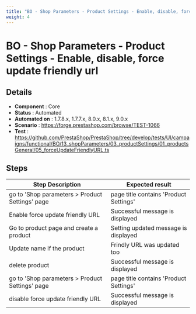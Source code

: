 ```yaml
---
title: "BO - Shop Parameters - Product Settings - Enable, disable, force update friendly url"
weight: 4
---
```


# BO - Shop Parameters - Product Settings - Enable, disable, force update friendly url
## Details
* **Component** : Core
* **Status** : Automated
* **Automated on** : 1.7.8.x, 1.7.7.x, 8.0.x, 8.1.x, 9.0.x
* **Scenario** : https://forge.prestashop.com/browse/TEST-1066
* **Test** : https://github.com/PrestaShop/PrestaShop/tree/develop/tests/UI/campaigns/functional/BO/13_shopParameters/03_productSettings/01_productsGeneral/05_forceUpdateFriendlyURL.ts

## Steps
| Step Description | Expected result |
| ----- | ----- |
| go to 'Shop parameters > Product Settings' page | page title contains 'Product Settings' |
| Enable force update friendly URL | Successful message is displayed |
| Go to product page and create a product | Setting updated message is displayed |
| Update name if the product | Frindly URL was updated too |
| delete product | Successful message is displayed |
| go to 'Shop parameters > Product Settings' page | page title contains 'Product Settings' |
| disable force update friendly URL | Successful message is displayed |
